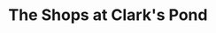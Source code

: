 ---
title: "The Shops at Clark's Pond"
url: /south-portland/the-shops-at-clarks-pond/
shop: mall
---